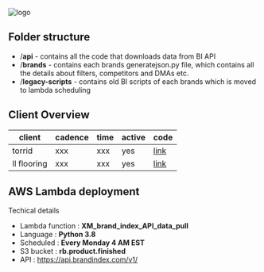 ![logo](https://camo.githubusercontent.com/205f6f35396a351dffbc19f001e60adcec3065c6e8a527134d86f969a3163a21/68747470733a2f2f64323564323530367366623934732e636c6f756466726f6e742e6e65742f722f37362f5947562d4272616e64496e6465782e706e67)

## Folder structure

- /**api** - contains all the code that downloads data from BI API
- /**brands** - contains each brands generatejson.py file, which contains all the details about filters, competitors and DMAs etc.
- /**legacy-scripts** - contains old BI scripts of each brands which is moved to lambda scheduling

## Client Overview

| client | cadence | time | active | code |
| -- | -- | -- | -- | -- |
| torrid | xxx | xxx | yes | [link](https://github.com/CrossmediaHQ/xm-brandindex-v1/blob/main/brands/Torrid-generatejson.py) |
| ll flooring | xxx | xxx | yes | [link](https://github.com/CrossmediaHQ/xm-brandindex-v1/blob/main/brands/LLFlooring-generatejson.py) |


## AWS Lambda deployment

Techical details
- Lambda function   : **XM_brand_index_API_data_pull**
- Language          : **Python 3.8**
- Scheduled         : **Every Monday 4 AM EST**
- S3 bucket         : **rb.product.finished**
- API               : https://api.brandindex.com/v1/ 

